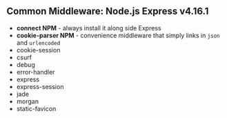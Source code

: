 ## Common Middleware: Node.js Express v4.16.1 

- **connect NPM** - always install it along side Express
- **cookie-parser NPM** - convenience middleware that simply links in `json` and `urlencoded`
- cookie-session
- csurf
- debug
- error-handler
- express
- express-session
- jade
- morgan
- static-favicon
